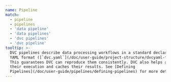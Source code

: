 ```yaml
---
name: Pipeline
match:
  - pipeline
  - pipelines
  - 'data pipeline'
  - 'data pipelines'
  - 'dvc pipelines'
  - 'dvc pipeline'
tooltip: >-
  DVC pipelines describe data processing workflows in a standard declarative
  YAML format ([`dvc.yaml`](/doc/user-guide/project-structure/dvcyaml-files)).
  This guarantees DVC can reproduce them consistently. DVC also helps automate
  their execution and caches their results. See [Defining
  Pipelines](/doc/user-guide/pipelines/defining-pipelines) for more details.
---
```

